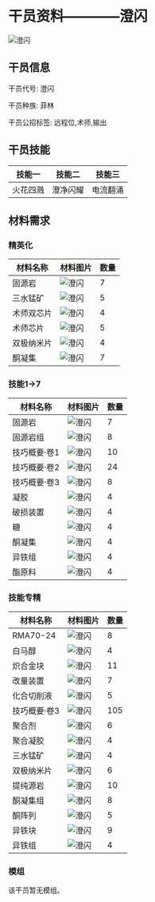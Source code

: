 # 干员资料————澄闪

![澄闪](./oprImages/澄闪.png)

## 干员信息

干员代号: 澄闪

干员种族: 菲林

干员公招标签: 远程位,术师,输出

## 干员技能

| 技能一       | 技能二   | 技能三 |
| ------------ | -------- | ------ |
| 火花四溅 | 澄净闪耀 | 电流翻涌 |

## 材料需求

### 精英化

| 材料名称      | 材料图片 | 数量  |
|---------|---------|-----|
| 固源岩 | ![澄闪](./matIcons/固源岩.png)  |   7  |
| 三水锰矿 | ![澄闪](./matIcons/三水锰矿.png)  |   5  |
| 术师双芯片 | ![澄闪](./matIcons/术师双芯片.png)  |   4  |
| 术师芯片 | ![澄闪](./matIcons/术师芯片.png)  |   5  |
| 双极纳米片 | ![澄闪](./matIcons/双极纳米片.png)  |   4  |
| 酮凝集 | ![澄闪](./matIcons/酮凝集.png)  |   7  |

### 技能1→7

| 材料名称      | 材料图片 | 数量  |
|---------|---------|-----|
| 固源岩 | ![澄闪](./matIcons/固源岩.png)  |   7  |
| 固源岩组 | ![澄闪](./matIcons/固源岩组.png)  |   8  |
| 技巧概要·卷1 | ![澄闪](./matIcons/技巧概要·卷1.png)  |   10  |
| 技巧概要·卷2 | ![澄闪](./matIcons/技巧概要·卷2.png)  |   24  |
| 技巧概要·卷3 | ![澄闪](./matIcons/技巧概要·卷3.png)  |   8  |
| 凝胶 | ![澄闪](./matIcons/凝胶.png)  |   4  |
| 破损装置 | ![澄闪](./matIcons/破损装置.png)  |   4  |
| 糖 | ![澄闪](./matIcons/糖.png)  |   4  |
| 酮凝集 | ![澄闪](./matIcons/酮凝集.png)  |   4  |
| 异铁组 | ![澄闪](./matIcons/异铁组.png)  |   4  |
| 酯原料 | ![澄闪](./matIcons/酯原料.png)  |   4  |

### 技能专精

| 材料名称      | 材料图片 | 数量  |
|---------|---------|-----|
| RMA70-24 | ![澄闪](./matIcons/RMA70-24.png)  |   8  |
| 白马醇 | ![澄闪](./matIcons/白马醇.png)  |   4  |
| 炽合金块 | ![澄闪](./matIcons/炽合金块.png)  |   11  |
| 改量装置 | ![澄闪](./matIcons/改量装置.png)  |   7  |
| 化合切削液 | ![澄闪](./matIcons/化合切削液.png)  |   5  |
| 技巧概要·卷3 | ![澄闪](./matIcons/技巧概要·卷3.png)  |   105  |
| 聚合剂 | ![澄闪](./matIcons/聚合剂.png)  |   6  |
| 聚合凝胶 | ![澄闪](./matIcons/聚合凝胶.png)  |   4  |
| 三水锰矿 | ![澄闪](./matIcons/三水锰矿.png)  |   4  |
| 双极纳米片 | ![澄闪](./matIcons/双极纳米片.png)  |   6  |
| 提纯源岩 | ![澄闪](./matIcons/提纯源岩.png)  |   10  |
| 酮凝集组 | ![澄闪](./matIcons/酮凝集组.png)  |   8  |
| 酮阵列 | ![澄闪](./matIcons/酮阵列.png)  |   5  |
| 异铁块 | ![澄闪](./matIcons/异铁块.png)  |   9  |
| 异铁组 | ![澄闪](./matIcons/异铁组.png)  |   4  |

### 模组

该干员暂无模组。
